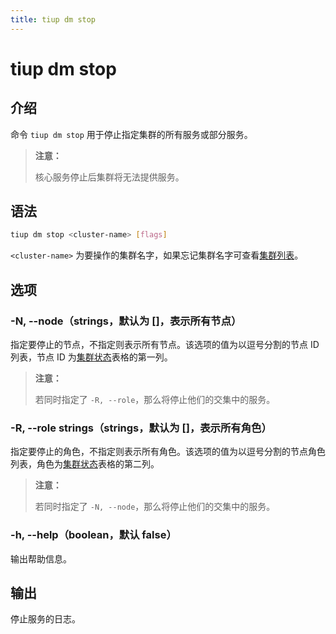 ```yaml
---
title: tiup dm stop
---
```


# tiup dm stop

## 介绍

命令 `tiup dm stop` 用于停止指定集群的所有服务或部分服务。

> **注意：**
> 
> 核心服务停止后集群将无法提供服务。

## 语法

```sh
tiup dm stop <cluster-name> [flags]
```

`<cluster-name>` 为要操作的集群名字，如果忘记集群名字可查看[集群列表](/tiup/tiup-component-dm-list.md)。

## 选项

### -N, --node（strings，默认为 []，表示所有节点）

指定要停止的节点，不指定则表示所有节点。该选项的值为以逗号分割的节点 ID 列表，节点 ID 为[集群状态](/tiup/tiup-component-dm-display.md)表格的第一列。

> **注意：**
> 
> 若同时指定了 `-R, --role`，那么将停止他们的交集中的服务。

### -R, --role strings（strings，默认为 []，表示所有角色）

指定要停止的角色，不指定则表示所有角色。该选项的值为以逗号分割的节点角色列表，角色为[集群状态](/tiup/tiup-component-dm-display.md)表格的第二列。

> **注意：**
> 
> 若同时指定了 `-N, --node`，那么将停止他们的交集中的服务。

### -h, --help（boolean，默认 false）

输出帮助信息。

## 输出

停止服务的日志。